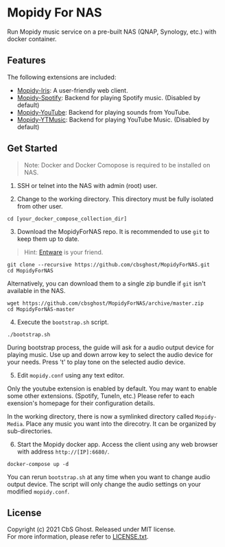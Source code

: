 # Mopidy For NAS

Run Mopidy music service on a pre-built NAS (QNAP, Synology, etc.) with docker container.

## Features

The following extensions are included:

- [Mopidy-Iris](https://github.com/jaedb/iris): A user-friendly web client.
- [Mopidy-Spotify](https://github.com/mopidy/mopidy-spotify): Backend for playing Spotify music. (Disabled by default)
- [Mopidy-YouTube](https://github.com/natumbri/mopidy-youtube): Backend for playing sounds from YouTube.
- [Mopidy-YTMusic](https://github.com/OzymandiasTheGreat/mopidy-ytmusic): Backend for playing YouTube Music. (Disabled by default)

## Get Started
> Note: Docker and Docker Comopose is required to be installed on NAS.

1. SSH or telnet into the NAS with admin (root) user.

2. Change to the working directory. This directory must be fully isolated from other user. 
```
cd [your_docker_compose_collection_dir]
```

3. Download the MopidyForNAS repo. It is recommended to use `git` to keep them up to date.
> Hint: [Entware](https://github.com/Entware/Entware/wiki) is your friend.
```
git clone --recursive https://github.com/cbsghost/MopidyForNAS.git
cd MopidyForNAS
```
Alternatively, you can download them to a single zip bundle if `git` isn't available in the NAS.
```
wget https://github.com/cbsghost/MopidyForNAS/archive/master.zip
cd MopidyForNAS-master
```

4. Execute the `bootstrap.sh` script.
```
./bootstrap.sh
```
During bootstrap process, the guide will ask for a audio output device for playing music.
Use up and down arrow key to select the audio device for your needs.
Press 't' to play tone on the selected audio device.

5. Edit `mopidy.conf` using any text editor.

Only the youtube extension is enabled by default.
You may want to enable some other extensions. (Spotify, TuneIn, etc.)
Please refer to each exension's homepage for their configuration details.

In the working directory, there is now a symlinked directory called `Mopidy-Media`.
Place any music you want into the direcotry. It can be organized by sub-directories.

6. Start the Mopidy docker app. Access the client using any web browser with address `http://[IP]:6680/`.
```
docker-compose up -d
```

You can rerun `bootstrap.sh` at any time when you want to change audio output device.
The script will only change the audio settings on your modified `mopidy.conf`.

## License
Copyright (c) 2021 CbS Ghost. Released under MIT license.  
For more information, please refer to [LICENSE.txt](LICENSE.txt).
